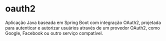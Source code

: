 # oauth2
 Aplicação Java baseada em Spring Boot com integração OAuth2, projetada para autenticar e autorizar usuários através de um provedor OAuth2, como Google, Facebook ou outro serviço compatível.
